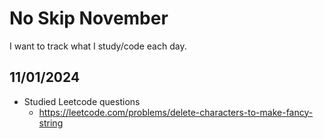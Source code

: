 # No Skip November

I want to track what I study/code each day.

## 11/01/2024

- Studied Leetcode questions
  - https://leetcode.com/problems/delete-characters-to-make-fancy-string


